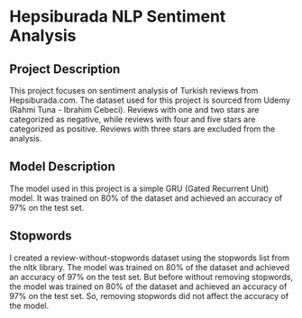 # Hepsiburada NLP Sentiment Analysis

## Project Description

This project focuses on sentiment analysis of Turkish reviews from
Hepsiburada.com. The dataset used for this project is sourced from Udemy (Rahmi Tuna - Ibrahim Cebeci). Reviews with one and two stars are categorized as negative, while reviews with four and five stars are categorized as positive. Reviews with three stars are excluded from the analysis.

## Model Description

The model used in this project is a simple GRU (Gated Recurrent Unit) model. It was trained on 80% of the dataset and achieved an accuracy of 97% on the test set.

## Stopwords

I created a review-without-stopwords dataset using the stopwords
list from the nltk library. The model was trained on 80% of the dataset and achieved an accuracy of 97% on the test set.
But before without removing stopwords, the model was trained on 80% of the dataset and achieved an accuracy of 97% on the test set. So,
removing stopwords did not affect the accuracy of the model.

